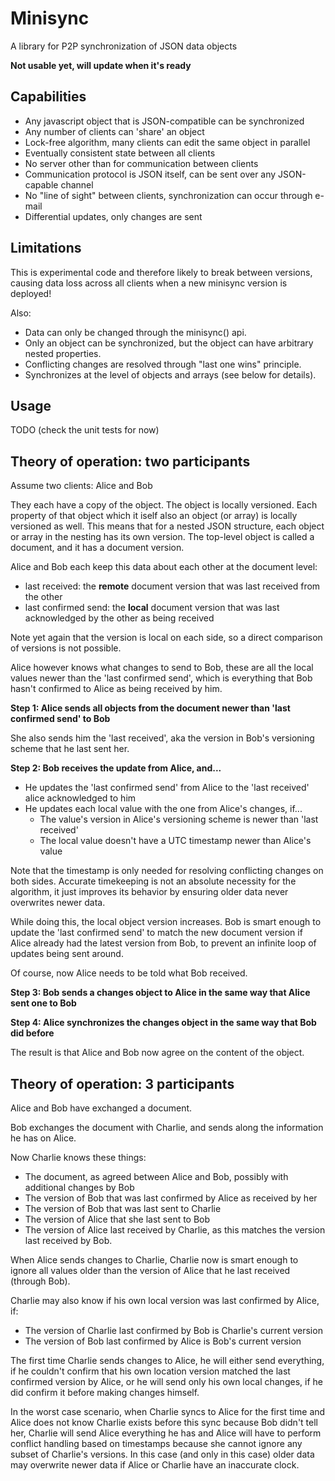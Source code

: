 Minisync
========

A library for P2P synchronization of JSON data objects

**Not usable yet, will update when it's ready**

Capabilities
------------

- Any javascript object that is JSON-compatible can be synchronized
- Any number of clients can 'share' an object
- Lock-free algorithm, many clients can edit the same object in parallel
- Eventually consistent state between all clients
- No server other than for communication between clients
- Communication protocol is JSON itself, can be sent over any JSON-capable channel
- No "line of sight" between clients, synchronization can occur through e-mail
- Differential updates, only changes are sent

Limitations
-----------

This is experimental code and therefore likely to break between versions,
causing data loss across all clients when a new minisync version is deployed!

Also:

- Data can only be changed through the minisync() api.
- Only an object can be synchronized, but the object can have arbitrary nested properties.
- Conflicting changes are resolved through "last one wins" principle.
- Synchronizes at the level of objects and arrays (see below for details).

Usage
-----

TODO (check the unit tests for now)

Theory of operation: two participants
-------------------------------------

Assume two clients: Alice and Bob

They each have a copy of the object. The object is locally versioned.
Each property of that object which it iself also an object (or array) is locally versioned as well.
This means that for a nested JSON structure, each object or array in the nesting
has its own version. The top-level object is called a document, and it has a
document version.

Alice and Bob each keep this data about each other at the document level:

- last received: the **remote** document version that was last received from the other
- last confirmed send: the **local** document version that was last acknowledged by the other as being received

Note yet again that the version is local on each side,
so a direct comparison of versions is not possible.

Alice however knows what changes to send to Bob,
these are all the local values newer than the 'last confirmed send',
which is everything that Bob hasn't confirmed to Alice as being received by him.

**Step 1: Alice sends all objects from the document newer than 'last confirmed send' to Bob**

She also sends him the 'last received', aka the version in Bob's versioning scheme that he last sent her.

**Step 2: Bob receives the update from Alice, and...**

- He updates the 'last confirmed send' from Alice to the 'last received' alice acknowledged to him
- He updates each local value with the one from Alice's changes, if...
    - The value's version in Alice's versioning scheme is newer than 'last received'
    - The local value doesn't have a UTC timestamp newer than Alice's value

Note that the timestamp is only needed for resolving conflicting changes on both sides.
Accurate timekeeping is not an absolute necessity for the algorithm,
it just improves its behavior by ensuring older data never overwrites newer data.

While doing this, the local object version increases.
Bob is smart enough to update the 'last confirmed send' to match the new document version
if Alice already had the latest version from Bob, to prevent an infinite loop of updates
being sent around.

Of course, now Alice needs to be told what Bob received.

**Step 3: Bob sends a changes object to Alice in the same way that Alice sent one to Bob**

**Step 4: Alice synchronizes the changes object in the same way that Bob did before**

The result is that Alice and Bob now agree on the content of the object.

Theory of operation: 3 participants
-----------------------------------

Alice and Bob have exchanged a document.

Bob exchanges the document with Charlie, and sends along the information he has on Alice.

Now Charlie knows these things:

- The document, as agreed between Alice and Bob, possibly with additional changes by Bob
- The version of Bob that was last confirmed by Alice as received by her
- The version of Bob that was last sent to Charlie
- The version of Alice that she last sent to Bob
- The version of Alice last received by Charlie, as this matches the version last received by Bob.

When Alice sends changes to Charlie, Charlie now is smart enough to ignore
all values older than the version of Alice that he last received (through Bob).

Charlie may also know if his own local version was last confirmed by Alice, if:

- The version of Charlie last confirmed by Bob is Charlie's current version
- The version of Bob last confirmed by Alice is Bob's current version

The first time Charlie sends changes to Alice, he will either send everything,
if he couldn't confirm that his own location version matched the last confirmed version by Alice,
or he will send only his own local changes, if he did confirm it before making changes himself.

In the worst case scenario, when Charlie syncs to Alice for the first time
and Alice does not know Charlie exists before this sync because Bob didn't tell her,
Charlie will send Alice everything he has and Alice will have to
perform conflict handling based on timestamps because she cannot ignore
any subset of Charlie's versions. In this case (and only in this case) older data
may overwrite newer data if Alice or Charlie have an inaccurate clock.
